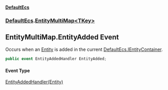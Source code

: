 #### [DefaultEcs](DefaultEcs.md 'DefaultEcs')
### [DefaultEcs](DefaultEcs.md#DefaultEcs 'DefaultEcs').[EntityMultiMap&lt;TKey&gt;](EntityMultiMap_TKey_.md 'DefaultEcs.EntityMultiMap<TKey>')

## EntityMultiMap<TKey>.EntityAdded Event

Occurs when an [Entity](Entity.md 'DefaultEcs.Entity') is added in the current [DefaultEcs.IEntityContainer](https://docs.microsoft.com/en-us/dotnet/api/DefaultEcs.IEntityContainer 'DefaultEcs.IEntityContainer').

```csharp
public event EntityAddedHandler EntityAdded;
```

#### Event Type
[EntityAddedHandler(Entity)](EntityAddedHandler(Entity).md 'DefaultEcs.EntityAddedHandler(DefaultEcs.Entity)')